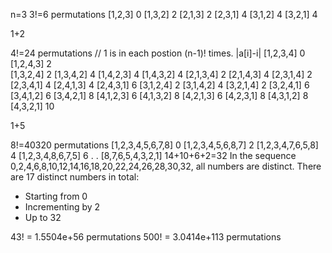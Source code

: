 n=3
3!=6 permutations
[1,2,3] 0
[1,3,2] 2
[2,1,3] 2
[2,3,1] 4
[3,1,2] 4
[3,2,1] 4

1+2

4!=24 permutations
// 1 is in each postion (n-1)! times.
|a[i]-i|
[1,2,3,4] 0 
[1,2,4,3] 2  
[1,3,2,4] 2
[1,3,4,2] 4
[1,4,2,3] 4
[1,4,3,2] 4
[2,1,3,4] 2
[2,1,4,3] 4
[2,3,1,4] 2
[2,3,4,1] 4
[2,4,1,3] 4
[2,4,3,1] 6
[3,1,2,4] 2
[3,1,4,2] 4
[3,2,1,4] 2
[3,2,4,1] 6
[3,4,1,2] 6
[3,4,2,1] 8
[4,1,2,3] 6 
[4,1,3,2] 8 
[4,2,1,3] 6 
[4,2,3,1] 8 
[4,3,1,2] 8 
[4,3,2,1] 10

1+5

8!=40320 permutations
[1,2,3,4,5,6,7,8] 0
[1,2,3,4,5,6,8,7] 2
[1,2,3,4,7,6,5,8] 4
[1,2,3,4,8,6,7,5] 6
.
.
[8,7,6,5,4,3,2,1] 14+10+6+2=32
In the sequence 0,2,4,6,8,10,12,14,16,18,20,22,24,26,28,30,32, all numbers are distinct.
There are 17 distinct numbers in total:
- Starting from 0
- Incrementing by 2
- Up to 32

43! = 1.5504e+56 permutations
500! = 3.0414e+113 permutations